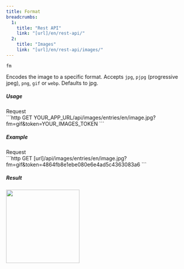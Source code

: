 ```yaml
---
title: Format
breadcrumbs:
  1:
    title: "Rest API"
    link: "[url]/en/rest-api/"
  2:
    title: "Images"
    link: "[url]/en/rest-api/images/"
---
```


`fm`

Encodes the image to a specific format. Accepts `jpg`, `pjpg` (progressive jpeg), `png`, `gif` or `webp`. Defaults to jpg.

##### Usage

<div class="file-header">Request</div>
```http
GET YOUR_APP_URL/api/images/entries/en/image.jpg?fm=gif&token=YOUR_IMAGES_TOKEN
```

##### Example

<div class="file-header">Request</div>
```http
GET [url]/api/images/entries/en/image.jpg?fm=gif&token=4864fb8e1ebe080e6e4ad5c4363083a6
```

##### Result

<img width="200" class="inline" src="[url]/api/images/entries/en/image.jpg?fm=gif&token=4864fb8e1ebe080e6e4ad5c4363083a6">
